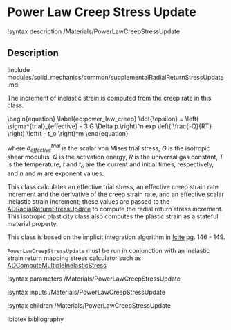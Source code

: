 # Power Law Creep Stress Update

!syntax description /Materials/PowerLawCreepStressUpdate

## Description

!include modules/solid_mechanics/common/supplementalRadialReturnStressUpdate.md

The increment of inelastic strain is computed from the creep rate in this class.

\begin{equation}
  \label{eq:power_law_creep}
  \dot{\epsilon} = \left( \sigma^{trial}_{effective} - 3 G \Delta p \right)^n exp \left( \frac{-Q}{RT} \right) \left(t - t_o \right)^m
\end{equation}

where $\sigma^{trial}_{effective}$ is the scalar von Mises trial stress, $G$ is
the isotropic shear modulus, $Q$ is the activation energy, $R$ is the universal
gas constant, $T$ is the temperature, $t$ and $t_o$ are the current and initial
times, respectively, and $n$ and $m$ are exponent values.

This class calculates an effective trial stress, an effective creep strain rate
increment and the derivative of the creep strain rate, and an effective scalar
inelastic strain increment; these values are passed to the
[ADRadialReturnStressUpdate](/ADRadialReturnStressUpdate.md) to compute the radial
return stress increment. This isotropic plasticity class also computes the
plastic strain as a stateful material property.

This class is based on the implicit integration algorithm in
[!cite](dunne2005introduction) pg. 146 - 149.

`PowerLawCreepStressUpdate` must be run in conjunction with an inelastic
strain return mapping stress calculator such as
[ADComputeMultipleInelasticStress](ADComputeMultipleInelasticStress.md)

!syntax parameters /Materials/PowerLawCreepStressUpdate

!syntax inputs /Materials/PowerLawCreepStressUpdate

!syntax children /Materials/PowerLawCreepStressUpdate

!bibtex bibliography
